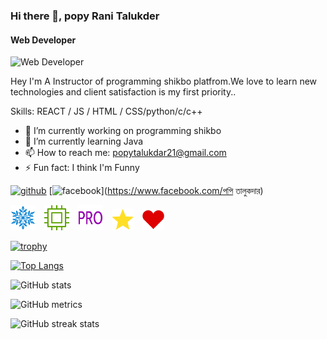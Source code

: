 ### Hi there 👋, popy Rani Talukder
#### Web Developer
![Web Developer](https://arturssmirnovs.github.io/github-profile-readme-generator/images/banner.png)

Hey I'm A Instructor of programming shikbo platfrom.We love to learn new technologies and client satisfaction is my first priority..

Skills:  REACT / JS / HTML / CSS/python/c/c++

- 🔭 I’m currently working on programming shikbo 
- 🌱 I’m currently learning Java 
- 📫 How to reach me: popytalukdar21@gmail.com 
- ⚡ Fun fact: I think I'm Funny 


[<img src='https://cdn.jsdelivr.net/npm/simple-icons@3.0.1/icons/github.svg' alt='github' height='40'>](https://github.com/popyta)  [<img src='https://cdn.jsdelivr.net/npm/simple-icons@3.0.1/icons/facebook.svg' alt='facebook' height='40'>](https://www.facebook.com/পপি তালুকদার)  

<a href='https://archiveprogram.github.com/'><img src='https://raw.githubusercontent.com/acervenky/animated-github-badges/master/assets/acbadge.gif' width='40' height='40'></a> <a href='https://docs.github.com/en/developers'><img src='https://raw.githubusercontent.com/acervenky/animated-github-badges/master/assets/devbadge.gif' width='40' height='40'></a> <a href='https://github.com/pricing'><img src='https://raw.githubusercontent.com/acervenky/animated-github-badges/master/assets/pro.gif' width='40' height='40'></a> <a href='https://stars.github.com/'><img src='https://raw.githubusercontent.com/acervenky/animated-github-badges/master/assets/starbadge.gif' width='35' height='35'></a> <a href='https://docs.github.com/en/github/supporting-the-open-source-community-with-github-sponsors'><img src='https://raw.githubusercontent.com/acervenky/animated-github-badges/master/assets/sponsorbadge.gif' width='35' height='35'></a> 

[![trophy](https://github-profile-trophy.vercel.app/?username=popyta)](https://github.com/ryo-ma/github-profile-trophy)

[![Top Langs](https://github-readme-stats.vercel.app/api/top-langs/?username=popyta)](https://github.com/anuraghazra/github-readme-stats)

![GitHub stats](https://github-readme-stats.vercel.app/api?username=popyta&show_icons=true&count_private=true)  

![GitHub metrics](https://metrics.lecoq.io/popyta)  

![GitHub streak stats](https://streak-stats.demolab.com/?user=popyta)  

